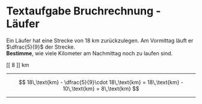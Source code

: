 <!--
version:  0.0.1

language: de

@style
input {
    text-align: center;
}

.flex-container {
    display: flex;
    flex-wrap: wrap;
    align-items: stretch;
    gap: 20px;
}

.flex-child {
    flex: 1;
    min-width: 350px;
    margin-right: 20px;
}

@media (max-width: 400px) {
    .flex-child {
        flex: 100%;
        margin-right: 0;
    }
}
@end

formula: \carry   \textcolor{red}{\scriptsize #1}
formula: \digit   \rlap{\carry{#1}}\phantom{#2}#2
formula: \permil  \text{‰}


import: https://raw.githubusercontent.com/LiaTemplates/Tikz-Jax/main/README.md

script: https://cdn.jsdelivr.net/gh/LiaTemplates/Tikz-Jax@main/dist/index.js

import: https://raw.githubusercontent.com/liaTemplates/algebrite/master/README.md

import: https://raw.githubusercontent.com/LiaTemplates/GGBScript/refs/heads/main/README.md



tags: Bruchrechnung, Sachaufgabe, leicht, sehr niedrig, Bestimmen

comment: Löse eine Sachaufgabe mit einem Läufer mittels der Bruchrechnung.

author: Martin Lommatzsch

-->




# Textaufgabe Bruchrechnung - Läufer


Ein Läufer hat eine Strecke von $18$ km zurückzulegen. Am Vormittag läuft er $\dfrac{5}{9}$ der Strecke.  
**Bestimme**, wie viele Kilometer am Nachmittag noch zu laufen sind. 

<!-- data-solution-button="5"-->
[[ 8 ]] km
************
$$
18\,\text{km} - \dfrac{5}{9}\cdot 18\,\text{km} = 18\,\text{km} - 10\,\text{km} = 8\,\text{km}
$$
************